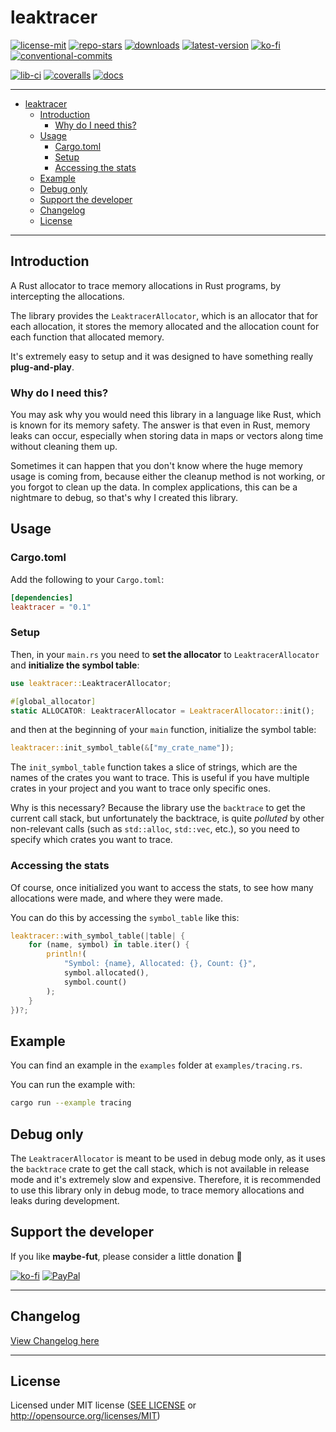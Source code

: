 # leaktracer

[![license-mit](https://img.shields.io/crates/l/leaktracer.svg)](https://opensource.org/licenses/MIT)
[![repo-stars](https://img.shields.io/github/stars/veeso/leaktracer?style=flat)](https://github.com/veeso/leaktracer/stargazers)
[![downloads](https://img.shields.io/crates/d/leaktracer.svg)](https://crates.io/crates/leaktracer)
[![latest-version](https://img.shields.io/crates/v/leaktracer.svg)](https://crates.io/crates/leaktracer)
[![ko-fi](https://img.shields.io/badge/donate-ko--fi-red)](https://ko-fi.com/veeso)
[![conventional-commits](https://img.shields.io/badge/Conventional%20Commits-1.0.0-%23FE5196?logo=conventionalcommits&logoColor=white)](https://conventionalcommits.org)

[![lib-ci](https://github.com/veeso/leaktracer/actions/workflows/cargo.yml/badge.svg)](https://github.com/veeso/leaktracer/actions)
[![coveralls](https://coveralls.io/repos/github/veeso/leaktracer/badge.svg)](https://coveralls.io/github/veeso/leaktracer)
[![docs](https://docs.rs/leaktracer/badge.svg)](https://docs.rs/leaktracer)

---

- [leaktracer](#leaktracer)
  - [Introduction](#introduction)
    - [Why do I need this?](#why-do-i-need-this)
  - [Usage](#usage)
    - [Cargo.toml](#cargotoml)
    - [Setup](#setup)
    - [Accessing the stats](#accessing-the-stats)
  - [Example](#example)
  - [Debug only](#debug-only)
  - [Support the developer](#support-the-developer)
  - [Changelog](#changelog)
  - [License](#license)

---

## Introduction

A Rust allocator to trace memory allocations in Rust programs, by intercepting the allocations.

The library provides the `LeaktracerAllocator`, which is an allocator that for each allocation, it stores the memory allocated and the allocation count for each function that allocated memory.

It's extremely easy to setup and it was designed to have something really **plug-and-play**.

### Why do I need this?

You may ask why you would need this library in a language like Rust, which is known for its memory safety. The answer is that even in Rust, memory leaks can occur, especially when storing data in maps or vectors along time without cleaning them up.

Sometimes it can happen that you don't know where the huge memory usage is coming from, because either the cleanup method is not working, or you forgot to clean up the data. In complex applications, this can be a nightmare to debug, so that's why I created this library.

## Usage

### Cargo.toml

Add the following to your `Cargo.toml`:

```toml
[dependencies]
leaktracer = "0.1"
```

### Setup

Then, in your `main.rs` you need to **set the allocator** to `LeaktracerAllocator` and **initialize the symbol table**:

```rust
use leaktracer::LeaktracerAllocator;

#[global_allocator]
static ALLOCATOR: LeaktracerAllocator = LeaktracerAllocator::init();
```

and then at the beginning of your `main` function, initialize the symbol table:

```rust
leaktracer::init_symbol_table(&["my_crate_name"]);
```

The `init_symbol_table` function takes a slice of strings, which are the names of the crates you want to trace. This is useful if you have multiple crates in your project and you want to trace only specific ones.

Why is this necessary? Because the library use the `backtrace` to get the current call stack, but unfortunately the backtrace, is quite *polluted* by other non-relevant calls (such as `std::alloc`, `std::vec`, etc.), so you need to specify which crates you want to trace.

### Accessing the stats

Of course, once initialized you want to access the stats, to see how many allocations were made, and where they were made.

You can do this by accessing the `symbol_table` like this:

```rust
leaktracer::with_symbol_table(|table| {
    for (name, symbol) in table.iter() {
        println!(
            "Symbol: {name}, Allocated: {}, Count: {}",
            symbol.allocated(),
            symbol.count()
        );
    }
})?;
```

## Example

You can find an example in the `examples` folder at `examples/tracing.rs`.

You can run the example with:

```bash
cargo run --example tracing
```

## Debug only

The `LeaktracerAllocator` is meant to be used in debug mode only, as it uses the `backtrace` crate to get the call stack, which is not available in release mode and it's extremely slow and expensive. Therefore, it is recommended to use this library only in debug mode, to trace memory allocations and leaks during development.

## Support the developer

If you like **maybe-fut**, please consider a little donation 🥳

[![ko-fi](https://img.shields.io/badge/Ko--fi-F16061?style=for-the-badge&logo=ko-fi&logoColor=white)](https://ko-fi.com/veeso)
[![PayPal](https://img.shields.io/badge/PayPal-00457C?style=for-the-badge&logo=paypal&logoColor=white)](https://www.paypal.me/chrisintin)

---

## Changelog

[View Changelog here](CHANGELOG.md)

---

## License

Licensed under MIT license ([SEE LICENSE](LICENSE) or <http://opensource.org/licenses/MIT>)
